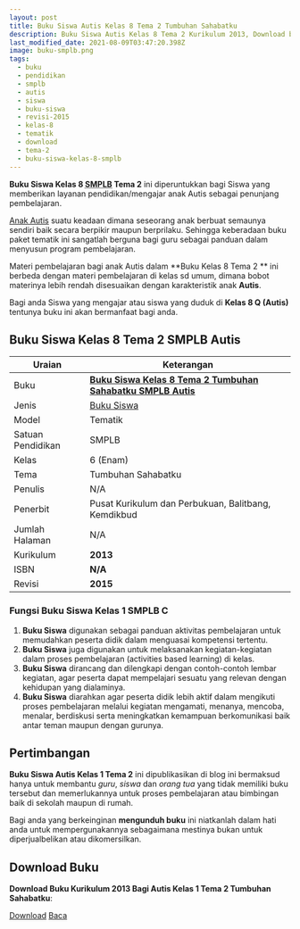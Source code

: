 ```yaml
---
layout: post
title: Buku Siswa Autis Kelas 8 Tema 2 Tumbuhan Sahabatku
description: Buku Siswa Autis Kelas 8 Tema 2 Kurikulum 2013, Download buku Kelas 8 Tema 2 Tumbuhan Sahabatku bagi Autis
last_modified_date: 2021-08-09T03:47:20.398Z
image: buku-smplb.png
tags:
  - buku
  - pendidikan
  - smplb
  - autis
  - siswa
  - buku-siswa
  - revisi-2015
  - kelas-8
  - tematik
  - download
  - tema-2
  - buku-siswa-kelas-8-smplb
---
```


**Buku Siswa Kelas 8 <abbr title="Sekolah Dasar Luar Biasa">SMPLB</abbr> Tema 2** ini diperuntukkan bagi Siswa yang memberikan layanan pendidikan/mengajar anak Autis sebagai penunjang pembelajaran.

[Anak Autis](/teori/apa-itu-autisme "Apa itu Autis") suatu keadaan dimana seseorang anak berbuat semaunya sendiri baik secara berpikir maupun berprilaku. Sehingga keberadaan buku paket tematik ini sangatlah berguna bagi guru sebagai panduan dalam menyusun program pembelajaran.

Materi pembelajaran bagi anak Autis dalam **Buku Kelas 8 Tema 2 ** ini berbeda dengan materi pembelajaran di kelas sd umum, dimana bobot materinya lebih rendah disesuaikan dengan karakteristik anak **Autis**.

Bagi anda Siswa yang mengajar atau siswa yang duduk di **Kelas 8 Q (Autis)** tentunya buku ini akan bermanfaat bagi anda.

## Buku Siswa Kelas 8 Tema 2 SMPLB Autis  

|Uraian|Keterangan|
| --- | --- |
|Buku|<a href="/bse/buku-siswa-Autis-kelas-8-tema-2-revisi-2015" title="Buku Siswa Kelas 8 Tema 2 Tumbuhan Sahabatku SMPLB Autis"><strong>Buku Siswa Kelas 8 Tema 2 Tumbuhan Sahabatku SMPLB Autis</strong></a>|
|Jenis|<a href="/bse" title="Buku Siswa" target="_blank">Buku Siswa</a>|
|Model|Tematik|
|Satuan Pendidikan|SMPLB|
|Kelas|6 (Enam)|
|Tema|Tumbuhan Sahabatku|
|Penulis| N/A|
|Penerbit|Pusat Kurikulum dan Perbukuan, Balitbang, Kemdikbud|
|Jumlah Halaman|N/A|
|Kurikulum|<strong>2013</strong>|
|ISBN|<strong>N/A</strong>|
|Revisi|<strong>2015</strong>|


### Fungsi Buku Siswa Kelas 1 SMPLB C
1. **Buku Siswa**  digunakan sebagai panduan aktivitas pembelajaran untuk memudahkan peserta didik dalam menguasai kompetensi tertentu.
2. **Buku Siswa**  juga digunakan untuk melaksanakan kegiatan-kegiatan dalam proses pembelajaran (activities based learning) di kelas.
3. **Buku Siswa** dirancang dan dilengkapi dengan contoh-contoh lembar kegiatan, agar peserta dapat mempelajari sesuatu yang relevan dengan kehidupan yang dialaminya.
4. **Buku Siswa** diarahkan agar peserta didik lebih aktif dalam mengikuti proses pembelajaran melalui kegiatan mengamati, menanya, mencoba, menalar, berdiskusi serta meningkatkan kemampuan berkomunikasi baik antar teman maupun dengan gurunya.


## Pertimbangan
**Buku Siswa Autis Kelas 1 Tema 2** ini dipublikasikan di blog ini bermaksud hanya untuk membantu _guru_, _siswa_ dan _orang tua_ yang tidak memiliki buku tersebut dan memerlukannya untuk proses pembelajaran atau bimbingan baik di sekolah maupun di rumah.

Bagi anda yang berkeinginan <b>mengunduh buku</b> ini niatkanlah dalam hati anda untuk mempergunakannya sebagaimana mestinya bukan untuk diperjualbelikan atau dikomersilkan.
  
## Download Buku
**Download Buku Kurikulum 2013 Bagi Autis Kelas 1 Tema 2 Tumbuhan Sahabatku**:
<p class="center"><a class="button download" href="https://docs.google.com/uc?export=download&id=1ppnb3Tx_dca8Shqq2Hvbx78lyPZRZGIU" rel="nofollow" target="_blank" title="Download Buku Siswa Autis Kelas 1 Tema 2 Tumbuhan Sahabatku">Download</a>
<a class="button demo open-dialog" href="https://drive.google.com/file/d/1ppnb3Tx_dca8Shqq2Hvbx78lyPZRZGIU/preview" rel="nofollow" target="_blank" title="Baca Buku Siswa Autis Kelas 1 Tema 2 Tumbuhan Sahabatku">Baca</a></p>
